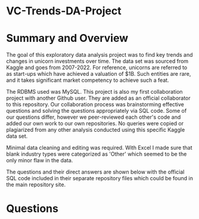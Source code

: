 # VC-Trends-DA-Project

# Summary and Overview

The goal of this exploratory data analysis project was to find key trends and changes in unicorn investments over time. The data set was sourced from Kaggle and goes from 2007-2022. For reference, unicorns are referred to as start-ups which have achieved a valuation of $1B. Such entities are rare, and it takes significant market competency to achieve such a feat.

The RDBMS used was MySQL. This project is also my first collaboration project with another Github user. They are added as an official collaborator to this repository. Our collaboration process was brainstorming effective questions and solving the questions appropriately via SQL code. Some of our questions differ, however we peer-reviewed each other's code and added our own work to our own repositories. No queries were copied or plagiarized from any other analysis conducted using this specific Kaggle data set. 

Minimal data cleaning and editing was required. With Excel I made sure that blank industry types were categorized as 'Other' which seemed to be the only minor flaw in the data. 

The questions and their direct answers are shown below with the official SQL code included in their separate repository files which could be found in the main repository site.

# Questions
